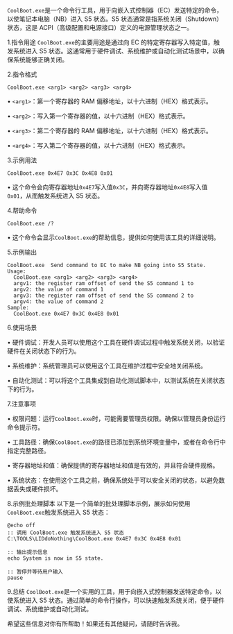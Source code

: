 `CoolBoot.exe`是一个命令行工具，用于向嵌入式控制器（EC）发送特定的命令，以使笔记本电脑（NB）进入 S5 状态。S5 状态通常是指系统关闭（Shutdown）状态，这是 ACPI（高级配置和电源接口）定义的电源管理状态之一。


1.指令用途
`CoolBoot.exe`的主要用途是通过向 EC 的特定寄存器写入特定值，触发系统进入 S5 状态。这通常用于硬件调试、系统维护或自动化测试场景中，以确保系统能够正确关闭。


2.指令格式

```plaintext
CoolBoot.exe <arg1> <arg2> <arg3> <arg4>
```


• `<arg1>`：第一个寄存器的 RAM 偏移地址，以十六进制（HEX）格式表示。

• `<arg2>`：写入第一个寄存器的值，以十六进制（HEX）格式表示。

• `<arg3>`：第二个寄存器的 RAM 偏移地址，以十六进制（HEX）格式表示。

• `<arg4>`：写入第二个寄存器的值，以十六进制（HEX）格式表示。


3.示例用法

```plaintext
CoolBoot.exe 0x4E7 0x3C 0x4E8 0x01
```


• 这个命令会向寄存器地址`0x4E7`写入值`0x3C`，并向寄存器地址`0x4E8`写入值`0x01`，从而触发系统进入 S5 状态。


4.帮助命令

```plaintext
CoolBoot.exe /?
```


• 这个命令会显示`CoolBoot.exe`的帮助信息，提供如何使用该工具的详细说明。


5.示例输出

```plaintext
CoolBoot.exe  Send command to EC to make NB going into S5 State.
Usage:
  CoolBoot.exe <arg1> <arg2> <arg3> <arg4>
  argv1: the register ram offset of send the S5 command 1 to
  argv2: the value of command 1
  argv3: the register ram offset of send the S5 command 2 to
  argv4: the value of command 2
Sample:
  CoolBoot.exe 0x4E7 0x3C 0x4E8 0x01
```



6.使用场景

• 硬件调试：开发人员可以使用这个工具在硬件调试过程中触发系统关闭，以验证硬件在关闭状态下的行为。

• 系统维护：系统管理员可以使用这个工具在维护过程中安全地关闭系统。

• 自动化测试：可以将这个工具集成到自动化测试脚本中，以测试系统在关闭状态下的行为。


7.注意事项

• 权限问题：运行`CoolBoot.exe`时，可能需要管理员权限。确保以管理员身份运行命令提示符。

• 工具路径：确保`CoolBoot.exe`的路径已添加到系统环境变量中，或者在命令行中指定完整路径。

• 寄存器地址和值：确保提供的寄存器地址和值是有效的，并且符合硬件规格。

• 系统状态：在使用这个工具之前，确保系统处于可以安全关闭的状态，以避免数据丢失或硬件损坏。


8.示例批处理脚本
以下是一个简单的批处理脚本示例，展示如何使用`CoolBoot.exe`触发系统进入 S5 状态：


```batch
@echo off
:: 调用 CoolBoot.exe 触发系统进入 S5 状态
C:\TOOLS\LIDdoNothing\CoolBoot.exe 0x4E7 0x3C 0x4E8 0x01

:: 输出提示信息
echo System is now in S5 state.

:: 暂停并等待用户输入
pause
```



9.总结
`CoolBoot.exe`是一个实用的工具，用于向嵌入式控制器发送特定命令，以使系统进入 S5 状态。通过简单的命令行操作，可以快速触发系统关闭，便于硬件调试、系统维护或自动化测试。

希望这些信息对你有所帮助！如果还有其他疑问，请随时告诉我。